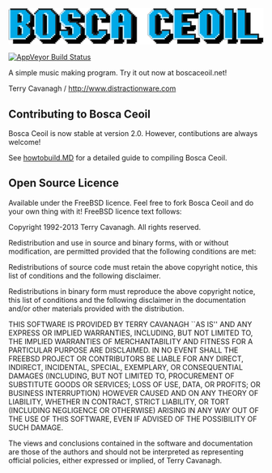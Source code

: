 ![logo](boscalogo.png "Bosca Ceoil")

[![AppVeyor Build Status](https://ci.appveyor.com/api/projects/status/github/TerryCavanagh/boscaceoil?branch=master&svg=true)](https://ci.appveyor.com/project/TerryCavanagh/boscaceoil)

A simple music making program. Try it out now at boscaceoil.net!

Terry Cavanagh / http://www.distractionware.com

## Contributing to Bosca Ceoil

Bosca Ceoil is now stable at version 2.0. However, contibutions are always welcome!

See [howtobuild.MD](https://github.com/TerryCavanagh/boscaceoil/blob/master/how%20to%20build.MD) for a detailed guide to compiling Bosca Ceoil.

## Open Source Licence

Available under the FreeBSD licence. Feel free to fork Bosca Ceoil and do your own thing with it! FreeBSD licence text follows:

Copyright 1992-2013 Terry Cavanagh. All rights reserved.

Redistribution and use in source and binary forms, with or without modification, are permitted provided that the following conditions are met:

Redistributions of source code must retain the above copyright notice, this list of conditions and the following disclaimer.

Redistributions in binary form must reproduce the above copyright notice, this list of conditions and the following disclaimer in the documentation and/or other materials provided with the distribution.

THIS SOFTWARE IS PROVIDED BY TERRY CAVANAGH ``AS IS'' AND ANY EXPRESS OR IMPLIED WARRANTIES, INCLUDING, BUT NOT LIMITED TO, THE IMPLIED WARRANTIES OF MERCHANTABILITY AND FITNESS FOR A PARTICULAR PURPOSE ARE DISCLAIMED. IN NO EVENT SHALL THE FREEBSD PROJECT OR CONTRIBUTORS BE LIABLE FOR ANY DIRECT, INDIRECT, INCIDENTAL, SPECIAL, EXEMPLARY, OR CONSEQUENTIAL DAMAGES (INCLUDING, BUT NOT LIMITED TO, PROCUREMENT OF SUBSTITUTE GOODS OR SERVICES; LOSS OF USE, DATA, OR PROFITS; OR BUSINESS INTERRUPTION) HOWEVER CAUSED AND ON ANY THEORY OF LIABILITY, WHETHER IN CONTRACT, STRICT LIABILITY, OR TORT (INCLUDING NEGLIGENCE OR OTHERWISE) ARISING IN ANY WAY OUT OF THE USE OF THIS SOFTWARE, EVEN IF ADVISED OF THE POSSIBILITY OF SUCH DAMAGE.

The views and conclusions contained in the software and documentation are those of the authors and should not be interpreted as representing official policies, either expressed or implied, of Terry Cavanagh.

